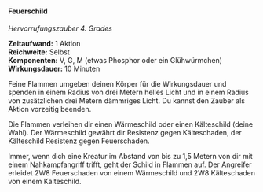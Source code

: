 #### Feuerschild
<!-- markdownlint-disable link-image-reference-definitions -->
<!-- spell-checker:words added amount avoids casting concentration damage different duration emphasis ends english false formula hour halves hours kommagetrennt mechanics minutes reaction ritual same saving school somatic special spell throw true wording wotc -->
[_metadata_:spell_name]:- "Feuerschild"
[_metadata_:spell_name_english]:- "Fire Shield"
[_metadata_:spell_school]:- "Hervorrufungszauber"
[_metadata_:spell_level]:- "4"
[_metadata_:casting_time_amount]:- "1"
[_metadata_:casting_time_unit]:- "Aktion"
[_metadata_:ritual]:- "false"
[_metadata_:range]:- "Selbst"
[_metadata_:target]:- "dich selbst"
[_metadata_:components_verbal]:- "true"
[_metadata_:components_somatic]:- "true"
[_metadata_:components_material]:- "true"
[_metadata_:components_material_description]:- "etwas Phosphor oder ein Glühwürmchen"
[_metadata_:concentration]:- "false"
[_metadata_:duration]:- "10 Minuten"
[_metadata_:compared_to_wotc_srd_5.1]:- "mechanics_same_wording_same"
[_metadata_:compared_to_a5e_srd]:- "mechanics_different_wording_different"
<!-- markdownlint-disable-next-line no-emphasis-as-heading -->
_Hervorrufungszauber 4. Grades_

**Zeitaufwand:** 1 Aktion \
**Reichweite:** Selbst \
**Komponenten:** V, G, M (etwas Phosphor oder ein Glühwürmchen) \
**Wirkungsdauer:** 10 Minuten

Feine Flammen umgeben deinen Körper für die Wirkungsdauer und spenden in einem Radius von drei Metern helles Licht und in einem Radius von zusätzlichen drei Metern dämmriges Licht.
Du kannst den Zauber als Aktion vorzeitig beenden.

Die Flammen verleihen dir einen Wärmeschild oder einen Kälteschild (deine Wahl).
Der Wärmeschild gewährt dir Resistenz gegen Kälteschaden, der Kälteschild Resistenz gegen Feuerschaden.

Immer, wenn dich eine Kreatur im Abstand von bis zu 1,5 Metern von dir mit einem Nahkampfangriff trifft, geht der Schild in Flammen auf.
Der Angreifer erleidet 2W8 Feuerschaden von einem Wärmeschild und 2W8 Kälteschaden von einem Kälteschild.